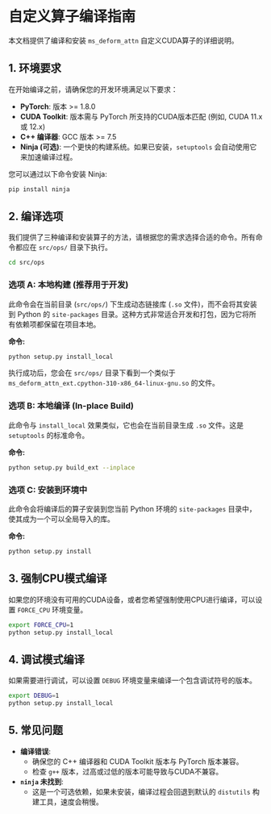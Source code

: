 # 自定义算子编译指南

本文档提供了编译和安装 `ms_deform_attn` 自定义CUDA算子的详细说明。

## 1. 环境要求

在开始编译之前，请确保您的开发环境满足以下要求：

- **PyTorch**: 版本 >= 1.8.0
- **CUDA Toolkit**: 版本需与 PyTorch 所支持的CUDA版本匹配 (例如, CUDA 11.x 或 12.x)
- **C++ 编译器**: GCC 版本 >= 7.5
- **Ninja (可选)**: 一个更快的构建系统。如果已安装，`setuptools` 会自动使用它来加速编译过程。

您可以通过以下命令安装 Ninja:
```bash
pip install ninja
```

## 2. 编译选项

我们提供了三种编译和安装算子的方法，请根据您的需求选择合适的命令。所有命令都应在 `src/ops/` 目录下执行。

```bash
cd src/ops
```

### 选项 A: 本地构建 (推荐用于开发)

此命令会在当前目录 (`src/ops/`) 下生成动态链接库 (`.so` 文件)，而不会将其安装到 Python 的 `site-packages` 目录。这种方式非常适合开发和打包，因为它将所有依赖项都保留在项目本地。

**命令:**
```bash
python setup.py install_local
```

执行成功后，您会在 `src/ops/` 目录下看到一个类似于 `ms_deform_attn_ext.cpython-310-x86_64-linux-gnu.so` 的文件。

### 选项 B: 本地编译 (In-place Build)

此命令与 `install_local` 效果类似，它也会在当前目录生成 `.so` 文件。这是 `setuptools` 的标准命令。

**命令:**
```bash
python setup.py build_ext --inplace
```

### 选项 C: 安装到环境中

此命令会将编译后的算子安装到您当前 Python 环境的 `site-packages` 目录中，使其成为一个可以全局导入的库。

**命令:**
```bash
python setup.py install
```

## 3. 强制CPU模式编译

如果您的环境没有可用的CUDA设备，或者您希望强制使用CPU进行编译，可以设置 `FORCE_CPU` 环境变量。

```bash
export FORCE_CPU=1
python setup.py install_local
```

## 4. 调试模式编译

如果需要进行调试，可以设置 `DEBUG` 环境变量来编译一个包含调试符号的版本。

```bash
export DEBUG=1
python setup.py install_local
```

## 5. 常见问题

- **编译错误**:
  - 确保您的 C++ 编译器和 CUDA Toolkit 版本与 PyTorch 版本兼容。
  - 检查 `g++` 版本，过高或过低的版本可能导致与CUDA不兼容。
- **`ninja` 未找到**:
  - 这是一个可选依赖，如果未安装，编译过程会回退到默认的 `distutils` 构建工具，速度会稍慢。